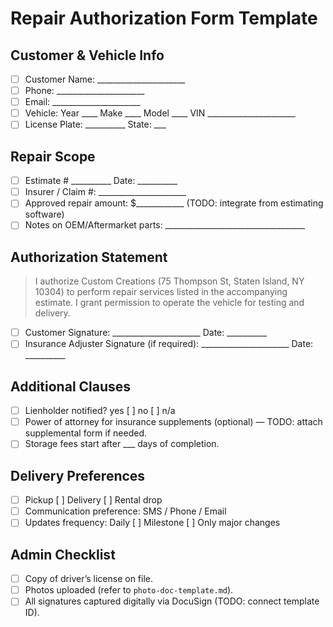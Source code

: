 # Repair Authorization Form Template

## Customer & Vehicle Info
- [ ] Customer Name: ______________________
- [ ] Phone: ______________________
- [ ] Email: ______________________
- [ ] Vehicle: Year ____ Make ____ Model ____ VIN ______________________
- [ ] License Plate: __________ State: ___

## Repair Scope
- [ ] Estimate # __________ Date: __________
- [ ] Insurer / Claim #: ______________________
- [ ] Approved repair amount: $____________ (TODO: integrate from estimating software)
- [ ] Notes on OEM/Aftermarket parts: ___________________________________

## Authorization Statement
> I authorize Custom Creations (75 Thompson St, Staten Island, NY 10304) to perform repair services listed in the accompanying estimate. I grant permission to operate the vehicle for testing and delivery.

- [ ] Customer Signature: ______________________ Date: __________
- [ ] Insurance Adjuster Signature (if required): ______________________ Date: __________

## Additional Clauses
- [ ] Lienholder notified? yes [ ] no [ ] n/a
- [ ] Power of attorney for insurance supplements (optional) — TODO: attach supplemental form if needed.
- [ ] Storage fees start after ___ days of completion.

## Delivery Preferences
- [ ] Pickup [ ] Delivery [ ] Rental drop
- [ ] Communication preference: SMS / Phone / Email
- [ ] Updates frequency: Daily [ ] Milestone [ ] Only major changes

## Admin Checklist
- [ ] Copy of driver’s license on file.
- [ ] Photos uploaded (refer to `photo-doc-template.md`).
- [ ] All signatures captured digitally via DocuSign (TODO: connect template ID).
